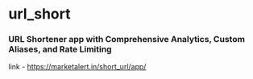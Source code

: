 # url_short
 
<h3>URL Shortener app with Comprehensive Analytics, Custom Aliases, and Rate Limiting</h3>

link - https://marketalert.in/short_url/app/